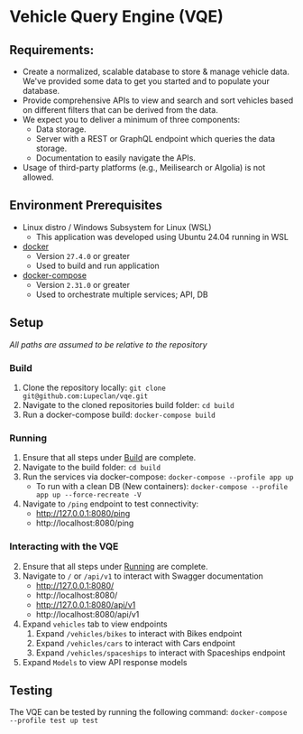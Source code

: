 # Vehicle Query Engine (VQE)

## Requirements:
- Create a normalized, scalable database to store & manage vehicle data. We've provided some data to get you started and to populate your database.
- Provide comprehensive APIs to view and search and sort vehicles based on different filters that can be derived from the data.
- We expect you to deliver a minimum of three components:
    - Data storage.
    - Server with a REST or GraphQL endpoint which queries the data storage.
    - Documentation to easily navigate the APIs.
- Usage of third-party platforms (e.g., Meilisearch or Algolia) is not allowed.

## Environment Prerequisites

- Linux distro / Windows Subsystem for Linux (WSL)
    - This application was developed using Ubuntu 24.04 running in WSL
- [docker](https://docs.docker.com/get-started/get-docker/)
    - Version `27.4.0` or greater
    - Used to build and run application
- [docker-compose](https://docs.docker.com/compose/install/)
    - Version `2.31.0` or greater
    - Used to orchestrate multiple services; API, DB

## Setup

*All paths are assumed to be relative to the repository*

### Build

1. Clone the repository locally: `git clone git@github.com:Lupeclan/vqe.git`
2. Navigate to the cloned repositories build folder: `cd build`
3. Run a docker-compose build: `docker-compose build`

### Running

1. Ensure that all steps under [Build](#build) are complete.
2. Navigate to the build folder: `cd build`
3. Run the services via docker-compose: `docker-compose --profile app up`
    - To run with a clean DB (New containers): `docker-compose --profile app up --force-recreate -V`
4. Navigate to `/ping` endpoint to test connectivity:
    - http://127.0.0.1:8080/ping
    - http://localhost:8080/ping

### Interacting with the VQE

2. Ensure that all steps under [Running](#running) are complete.
1. Navigate to `/` or `/api/v1` to interact with Swagger documentation
    - http://127.0.0.1:8080/
    - http://localhost:8080/
    - http://127.0.0.1:8080/api/v1
    - http://localhost:8080/api/v1
2. Expand `vehicles` tab to view endpoints
    1. Expand `/vehicles/bikes` to interact with Bikes endpoint
    2. Expand `/vehicles/cars` to interact with Cars endpoint
    3. Expand `/vehicles/spaceships` to interact with Spaceships endpoint
3. Expand `Models` to view API response models

## Testing

The VQE can be tested by running the following command: `docker-compose --profile test up test`